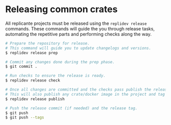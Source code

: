 # Releasing common crates
All replicante projects must be released using the `replidev release` commands.
These commands will guide the you through release tasks,
automating the repetitive parts and performing checks along the way.

```bash
# Prepare the repository for release.
# This command will guide you to update changelogs and versions.
$ replidev release prep

# Commit any changes done during the prep phase.
$ git commit .

# Run checks to ensure the release is ready.
$ replidev release check

# Once all changes are committed and the checks pass publish the release.
# This will also publish any crate/docker image in the project and tag the current commit.
$ replidev release publish

# Push the release commit (if needed) and the release tag.
$ git push
$ git push --tags
```
